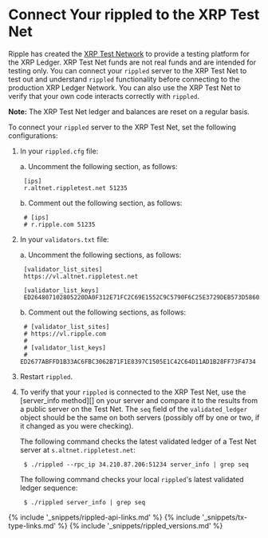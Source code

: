 # Connect Your rippled to the XRP Test Net

Ripple has created the [XRP Test Network](https://ripple.com/build/xrp-test-net/) to provide a testing platform for the XRP Ledger. XRP Test Net funds are not real funds and are intended for testing only. You can connect your `rippled` server to the XRP Test Net to test out and understand `rippled` functionality before connecting to the production XRP Ledger Network. You can also use the XRP Test Net to verify that your own code interacts correctly with `rippled`.

**Note:** The XRP Test Net ledger and balances are reset on a regular basis.

To connect your `rippled` server to the XRP Test Net, set the following configurations:

1. In your `rippled.cfg` file:

    a. Uncomment the following section, as follows:

        [ips]
        r.altnet.rippletest.net 51235

    b. Comment out the following section, as follows:

        # [ips]
        # r.ripple.com 51235

2. In your `validators.txt` file:

    a. Uncomment the following sections, as follows:

        [validator_list_sites]
        https://vl.altnet.rippletest.net

        [validator_list_keys]
        ED264807102805220DA0F312E71FC2C69E1552C9C5790F6C25E3729DEB573D5860

    b. Comment out the following sections, as follows:

        # [validator_list_sites]
        # https://vl.ripple.com
        #
        # [validator_list_keys]
        # ED2677ABFFD1B33AC6FBC3062B71F1E8397C1505E1C42C64D11AD1B28FF73F4734

3. Restart `rippled`.

4. To verify that your `rippled` is connected to the XRP Test Net, use the [server_info method][] on your server and compare it to the results from a public server on the Test Net. The `seq` field of the `validated_ledger` object should be the same on both servers (possibly off by one or two, if it changed as you were checking).

    The following command checks the latest validated ledger of a Test Net server at `s.altnet.rippletest.net`:

        $ ./rippled --rpc_ip 34.210.87.206:51234 server_info | grep seq

    The following command checks your local `rippled`'s latest validated ledger sequence:

        $ ./rippled server_info | grep seq



<!--{# common link defs #}-->
{% include '_snippets/rippled-api-links.md' %}
{% include '_snippets/tx-type-links.md' %}
{% include '_snippets/rippled_versions.md' %}
